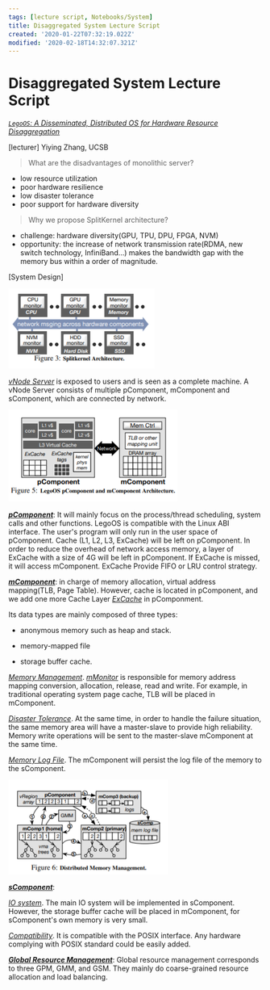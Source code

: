 ```yaml
---
tags: [lecture script, Notebooks/System]
title: Disaggregated System Lecture Script
created: '2020-01-22T07:32:19.022Z'
modified: '2020-02-18T14:32:07.321Z'
---
```


# Disaggregated System Lecture Script



*<u>`LegoOS`: A Disseminated, Distributed OS for Hardware Resource Disaggregation</u>*

[lecturer] Yiying Zhang, UCSB

> What are the disadvantages of monolithic server?

- low resource utilization
- poor hardware resilience
- low disaster tolerance
- poor support for hardware diversity

> Why we propose SplitKernel architecture?

- challenge: hardware diversity(GPU, TPU, DPU, FPGA, NVM)
- opportunity: the increase of network transmission rate(RDMA, new switch technology, InfiniBand…) makes the bandwidth gap with the memory bus within a order of magnitude.

[System Design]

 <img src="./Disaggregrated System Lecture Script.assets/image-20200122154747296.png" alt="image-20200122154747296" /> 

*<u>vNode Server</u>* is exposed to users and is seen as a complete machine. A vNode Server consists of multiple pComponent, mComponent and sComponent, which are connected by network.

 <img src="./Disaggregrated System Lecture Script.assets/image-20200122155721053.png" alt="image-20200122155721053" /> 

**<u>*pComponent*</u>**: It will mainly focus on the process/thread scheduling, system calls and other functions. LegoOS is compatible with the Linux ABI interface. The user's program will only run in the user space of pComponent. Cache (L1, L2, L3, ExCache) will be left on pComponent. In order to reduce the overhead of network access memory, a layer of ExCache with a size of 4G will be left in pComponent. If ExCache is missed, it will access mComponent. ExCache Provide FIFO or LRU control strategy.

**<u>*mComponent*</u>**: in charge of memory allocation, virtual address mapping(TLB, Page Table). However, cache is located in pComponent, and we add one more Cache Layer <u>*ExCache*</u> in pComponment.

Its data types are mainly composed of three types: 

- anonymous memory such as heap and stack.

-  memory-mapped file

- storage buffer cache. 

<u>*Memory Management*</u>. *<u>mMonitor</u>* is responsible for memory address mapping conversion, allocation, release, read and write. For example, in traditional operating system page cache, TLB will be placed in mComponent. 

<u>*Disaster Tolerance*</u>. At the same time, in order to handle the failure situation, the same memory area will have a master-slave to provide high reliability. Memory write operations will be sent to the master-slave mComponent at the same time.

<u>*Memory Log File*</u>. The mComponent will persist the log file of the memory to the sComponent.

 <img src="./Disaggregrated System Lecture Script.assets/image-20200122160049566.png" alt="image-20200122160049566" /> 

***<u>sComponent</u>***:

<u>*IO system*</u>. The main IO system will be implemented in sComponent. However, the storage buffer cache will be placed in mComponent, for sComponent's own memory is very small.

<u>*Compatibility*</u>. It is compatible with the POSIX interface. Any hardware complying with POSIX standard could be easily added.

***<u>Global Resource Management*</u>**: Global resource management corresponds to three GPM, GMM, and GSM. They mainly do coarse-grained resource allocation and load balancing.

